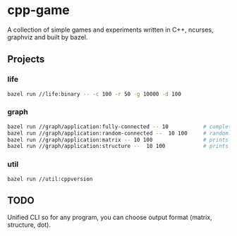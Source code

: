 # cpp-game

A collection of simple games and experiments written in C++, ncurses, graphviz and built by bazel.

## Projects

### life

```bash
bazel run //life:binary -- -c 100 -r 50 -g 10000 -d 100
```

###  graph

```bash
bazel run //graph/application:fully-connected -- 10           # complete graph (dot output)
bazel run //graph/application:random-connected --  10 100     # randomly connected (dot output)
bazel run //graph/application:matrix -- 10 100                # prints adjacency matrix representation (custom output)
bazel run //graph/application:structure --  10 100            # prints adj-list structure (custom output)
```

### util

```
bazel run //util:cppversion
```

## TODO

Unified CLI so for any program, you can choose output format (matrix, structure, dot).